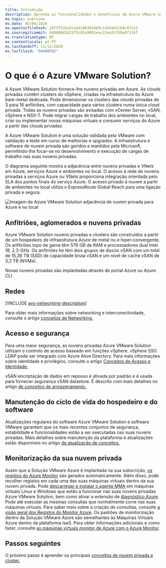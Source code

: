 ```yaml
---
title: Introdução
description: Aprenda as funcionalidades e benefícios da Azure VMware Solution para implementar e gerir cargas de trabalho baseadas em VMware em Azure.
ms.topic: overview
ms.date: 05/04/2020
ms.openlocfilehash: 1875f535a5ca3e346362409c143da82cb8c07a12
ms.sourcegitcommit: b4880683d23f5c91e9901eac22ea31f50a0f116f
ms.translationtype: MT
ms.contentlocale: pt-PT
ms.lasthandoff: 11/11/2020
ms.locfileid: "94488592"
---
```

# <a name="what-is-azure-vmware-solution"></a>O que é o Azure VMware Solution?

A Azure VMware Solution fornece-lhe nuvens privadas em Azure. As clouds privadas contêm clusters do vSphere, criadas na infraestrutura do Azure bare-metal dedicada. Pode dimensionar os clusters das clouds privadas de 3 para 16 anfitriões, com capacidade para vários clusters numa única cloud privada. Todas as nuvens privadas são avisadas com vCenter Server, vSAN, vSphere e NSX-T. Pode migrar cargas de trabalho dos ambientes no local, criar ou implementar novas máquinas virtuais e consumir serviços do Azure a partir das clouds privadas.

A Azure VMware Solution é uma solução validada pela VMware com validação e teste em curso de melhorias e upgrades. A infraestrutura e software de nuvem privada são geridos e mantidos pela Microsoft, permitindo-lhe focar-se no desenvolvimento e execução de cargas de trabalho nas suas nuvens privadas.

O diagrama seguinte mostra a adjacência entre nuvens privadas e VNets em Azure, serviços Azure e ambientes no local. O acesso à rede de nuvens privadas a serviços Azure ou VNets proporciona integração orientada pelo SLA dos pontos finais do serviço Azure. O acesso privado à nuvem a partir de ambientes no local utiliza o ExpressRoute Global Reach para uma ligação privada e segura.

![Imagem de Azure VMware Solution adjacência de nuvem privada para Azure e no local](./media/adjacency-overview-drawing-final.png)

## <a name="hosts-clusters-and-private-clouds"></a>Anfitriões, aglomerados e nuvens privadas

Azure VMware Solution nuvens privadas e clusters são construídos a partir de um hospedeiro de infraestrutura Azure de metal nu e hiper-convergente. Os anfitriões topo de gama têm 576 GB de RAM e processadores dual Intel 18, 2.3-GHz. Os anfitriões he têm dois grupos de discos vSAN com um total de 15,36 TB (SSD) de capacidade bruta vSAN e um nível de cache vSAN de 3,2 TB (NVMe).

Novas nuvens privadas são implantadas através do portal Azure ou Azure CLI.

## <a name="networking"></a>Redes

[!INCLUDE [avs-networking-description](includes/azure-vmware-solution-networking-description.md)]

Para obter mais informações sobre networking e interconectividade, consulte o artigo [conceitos de Networking.](concepts-networking.md)

## <a name="access-and-security"></a>Acesso e segurança

Para uma maior segurança, as nuvens privadas Azure VMware Solution utilizam o controlo de acesso baseado em funções vSphere. vSphere SSO LDAP pode ser integrado com Azure Ative Directory. Para mais informações sobre identidade e privilégios, consulte o artigo [Conceitos de Acesso e Identidade.](concepts-identity.md)

vSAN encriptação de dados em repouso é ativada por padrão e é usada para fornecer segurança vSAN datastore. É descrito com mais detalhes no artigo [de conceitos de armazenamento.](concepts-storage.md)

## <a name="host-and-software-lifecycle-maintenance"></a>Manutenção do ciclo de vida do hospedeiro e do software

Atualizações regulares do software Azure VMware Solution e software VMware garantem que os mais recentes conjuntos de segurança, estabilidade e funcionalidades estão a ser executadas nas suas nuvens privadas. Mais detalhes sobre manutenção da plataforma e atualizações estão disponíveis no artigo [de atualização de conceitos.](concepts-upgrades.md)

## <a name="monitoring-your-private-cloud"></a>Monitorização da sua nuvem privada

Assim que a Solução VMware Azure é implantada na sua subscrição, [os registos do Azure Monitor](../azure-monitor/overview.md) são gerados automaticamente. Além disso, pode recolher registos em cada uma das suas máquinas virtuais dentro da sua nuvem privada. Pode [descarregar e instalar o agente MMA](../azure-monitor/platform/log-analytics-agent.md#installation-options) em máquinas virtuais Linux e Windows que estão a funcionar nas suas nuvens privadas Azure VMware Solution, bem como ativar a extensão de [diagnóstico Azure](../azure-monitor/platform/diagnostics-extension-overview.md). Pode até executar as mesmas consultas que normalmente corre nas suas máquinas virtuais. Para saber mais sobre a criação de consultas, consulte [a visão geral dos Registos do Monitor Azure](../azure-monitor/platform/data-platform-logs.md). Os padrões de monitorização dentro da Solução VMware Azure são semelhantes às Máquinas Virtuais Azure dentro da plataforma IaaS. Para obter informações adicionais e como fazer, consulte [as máquinas virtuais monitor de Azure com o Azure Monitor](../azure-monitor/insights/monitor-vm-azure.md).

## <a name="next-steps"></a>Passos seguintes

O próximo passo é aprender os principais [conceitos de nuvem privada e cluster.](concepts-private-clouds-clusters.md)

<!-- LINKS - external -->

<!-- LINKS - internal -->
[concepts-private-clouds-clusters]: ./concepts-private-clouds-clusters.md
